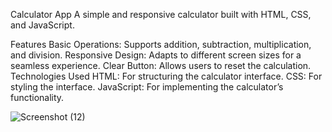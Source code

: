 Calculator App
A simple and responsive calculator built with HTML, CSS, and JavaScript.

Features
Basic Operations: Supports addition, subtraction, multiplication, and division.
Responsive Design: Adapts to different screen sizes for a seamless experience.
Clear Button: Allows users to reset the calculation.
Technologies Used
HTML: For structuring the calculator interface.
CSS: For styling the interface.
JavaScript: For implementing the calculator’s functionality.

![Screenshot (12)](https://github.com/user-attachments/assets/17f71e25-b929-4fcd-8d3a-186a209e91c0)
